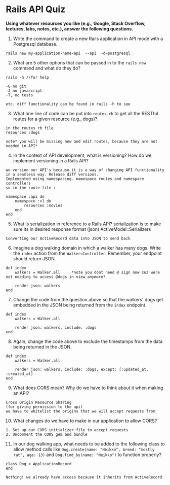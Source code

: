 # Rails API Quiz

**Using whatever resources you like (e.g., Google, Stack Overflow, lectures, labs, notes, etc.), answer the following questions.**

1. Write the command to create a new Rails application in API mode with a Postgresql database.
```
rails new my-application-name-api  --api  -d=postgresql
```

2. What are 5 other options that can be passed in to the `rails new` command and what do they do?
```
rails -h //for help

-G no git 
-J no javascript
-T, no tests 

etc. diff functionality can be found in rails -h to see
```

3. What one line of code can be put into `routes.rb` to get all the RESTful routes for a given resource (e.g., dogs)?
```
in the routes rb file
resources :dogs

note* you will be missing new and edit routes, because they are not needed in API*
```

4. In the context of API development, what is versioning? How do we implement versioning in a Rails API?
```
we version our API's because it is a way of changing API functionality in a seamless way. Release diff versions.
Implemented using namespacing. namespace routes and namespace controllers
so in the route file :

namespace :api do
    namespace :v1 do
        resources :movies
    end
end

```

5. What is serialization in reference to a Rails API?
serialization is to make sure its in desired response format (json)
ActiveModel::Serializers
```
Converting our ActiveRecord data into JSON to send back
```

6. Imagine a dog walking domain in which a walker has many dogs. Write the `index` action from the `WalkersController`. Remember, your endpoint should return JSON.
```
def index
    walkers = Walker.all     *note you dont need @ sign now cuz were not needing to access @dogs in view anymore*

    render json: walkers  
end
```

7. Change the code from the question above so that the walkers' dogs get embedded in the JSON being returned from the `index` endpoint.
```
def index
    walkers = Walker.all

    render json: walkers, include: :dogs
end 
```

8. Again, change the code above to exclude the timestamps from the data being returned in the JSON.
```
def index
    walkers = Walker.all

    render json: walkers, include: :dogs, except: [:updated_at, :created_at]
end 
```

9. What does CORS mean? Why do we have to think about it when making an API?
```
Cross Origin Resource Sharing
(for giving permission to the api)
we have to whitelist the origins that we will accept requests from

```

10. What changes do we have to make in our application to allow CORS?

```
1. Set up our CORS initializer file to accept requests
2. Uncomment the CORS gem and bundle
```

11. In our dog walking app, what needs to be added to the following class to allow method calls like `Dog.create(name: "Neikko", breed: "mostly rat", age: 13)` and `Dog.find_by(name: "Neikko")` to function properly?

```
class Dog < ApplicationRecord
end
```

```
Nothing! we already have access because it inherits from ActiveRecord
```





